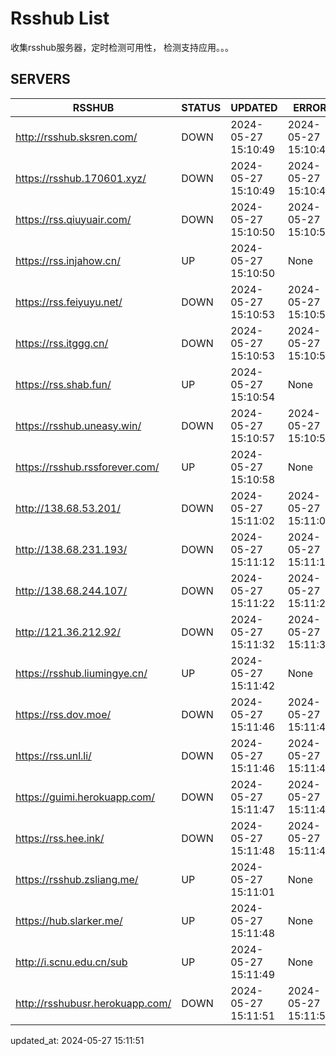 # Rsshub List

收集rsshub服务器，定时检测可用性， 检测支持应用。。。


## SERVERS

|  RSSHUB   | STATUS  | UPDATED  | ERROR  | TWITTER |  
|  ----  | ----  | ----  | ----  | ---- |  
| http://rsshub.sksren.com/ | DOWN | 2024-05-27 15:10:49 | 2024-05-27 15:10:49 |  
| https://rsshub.170601.xyz/ | DOWN | 2024-05-27 15:10:49 | 2024-05-27 15:10:49 |  
| https://rss.qiuyuair.com/ | DOWN | 2024-05-27 15:10:50 | 2024-05-27 15:10:50 |  
| https://rss.injahow.cn/ | UP | 2024-05-27 15:10:50 | None ||  
| https://rss.feiyuyu.net/ | DOWN | 2024-05-27 15:10:53 | 2024-05-27 15:10:53 |  
| https://rss.itggg.cn/ | DOWN | 2024-05-27 15:10:53 | 2024-05-27 15:10:53 |  
| https://rss.shab.fun/ | UP | 2024-05-27 15:10:54 | None ||  
| https://rsshub.uneasy.win/ | DOWN | 2024-05-27 15:10:57 | 2024-05-27 15:10:57 |  
| https://rsshub.rssforever.com/ | UP | 2024-05-27 15:10:58 | None ||  
| http://138.68.53.201/ | DOWN | 2024-05-27 15:11:02 | 2024-05-27 15:11:02 |  
| http://138.68.231.193/ | DOWN | 2024-05-27 15:11:12 | 2024-05-27 15:11:12 |  
| http://138.68.244.107/ | DOWN | 2024-05-27 15:11:22 | 2024-05-27 15:11:22 |  
| http://121.36.212.92/ | DOWN | 2024-05-27 15:11:32 | 2024-05-27 15:11:32 |  
| https://rsshub.liumingye.cn/ | UP | 2024-05-27 15:11:42 | None ||  
| https://rss.dov.moe/ | DOWN | 2024-05-27 15:11:46 | 2024-05-27 15:11:46 |  
| https://rss.unl.li/ | DOWN | 2024-05-27 15:11:46 | 2024-05-27 15:11:46 |  
| https://guimi.herokuapp.com/ | DOWN | 2024-05-27 15:11:47 | 2024-05-27 15:11:47 |  
| https://rss.hee.ink/ | DOWN | 2024-05-27 15:11:48 | 2024-05-27 15:11:48 |  
| https://rsshub.zsliang.me/ | UP | 2024-05-27 15:11:01 | None |OK|  
| https://hub.slarker.me/ | UP | 2024-05-27 15:11:48 | None ||  
| http://i.scnu.edu.cn/sub | UP | 2024-05-27 15:11:49 | None ||  
| http://rsshubusr.herokuapp.com/ | DOWN | 2024-05-27 15:11:51 | 2024-05-27 15:11:51 |  
  

updated_at: 2024-05-27 15:11:51  
